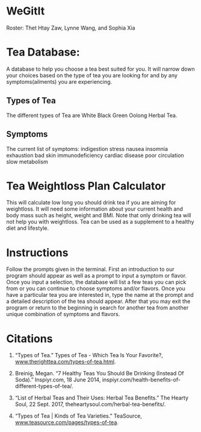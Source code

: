 # WeGitIt
Roster: Thet Htay Zaw, Lynne Wang, and Sophia Xia 

# Tea Database:
A database to help you choose a tea best suited for you.
It will narrow down your choices based on the type of tea you are looking for
and by any symptoms(ailments) you are experiencing.

## Types of Tea
The different types of Tea are
White
Black
Green
Oolong
Herbal Tea.

## Symptoms
The current list of symptoms:
indigestion
stress
nausea
insomnia
exhaustion
bad skin
immunodeficiency
cardiac disease
poor circulation
slow metabolism

# Tea Weightloss Plan Calculator
This will calculate low long you should drink tea if you are aiming for weightloss.
It will need some information about your current health and body mass such as height, weight and BMI.
Note that only drinking tea will not help you with weightloss. Tea can be used as a supplement to a healthy diet and lifestyle.

# Instructions
Follow the prompts given in the terminal.
First an introduction to our program should appear as well as a prompt to input a symptom or flavor. Once you input a selection, the database will list a few teas you can pick from or you can continue to choose symptoms and/or flavors. Once you have a particular tea you are interested in, type the name at the prompt and a detailed description of the tea should appear. After that you may exit the program or return to the beginning in search for another tea from another unique combination of symptoms and flavors.

# Citations
1. “Types of Tea.” Types of Tea - Which Tea Is Your Favorite?, www.therighttea.com/types-of-tea.html.

2. Breinig, Megan. “7 Healthy Teas You Should Be Drinking (Instead Of Soda).” Inspiyr.com, 18 June 2014, inspiyr.com/health-benefits-of-different-types-of-tea/.

3. “List of Herbal Teas and Their Uses: Herbal Tea Benefits.” The Hearty Soul, 22 Sept. 2017, theheartysoul.com/herbal-tea-benefits/.

4. “Types of Tea | Kinds of Tea Varieties.” TeaSource, www.teasource.com/pages/types-of-tea.